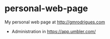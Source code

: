 # personal-web-page

My personal web page at http://gmrodrigues.com

* Administration in https://app.umbler.com/
